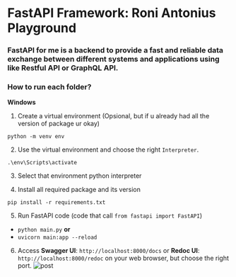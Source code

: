 # FastAPI Framework: Roni Antonius Playground
### FastAPI for me is a backend to provide a fast and reliable data exchange between different systems and applications using like Restful API or GraphQL API.

### How to run each folder?

**Windows**
1. Create a virtual environment (Opsional, but if u already had all the version of package ur okay)
```
python -m venv env
```
   
2. Use the virtual environment and choose the right `Interpreter`.
```
.\env\Scripts\activate
```

3. Select that environment python interpreter

4. Install all required package and its version
```
pip install -r requirements.txt
```

5. Run FastAPI code (code that call `from fastapi import FastAPI`)
- `python main.py`
**or**
- `uvicorn main:app --reload`

6. Access **Swagger UI**: `http://localhost:8000/docs` or **Redoc UI**: `http://localhost:8000/redoc` on your web browser, but choose the right port.
![post](https://github.com/user-attachments/assets/0b8a0f2b-534d-4285-8858-a83ba95c0be8)
